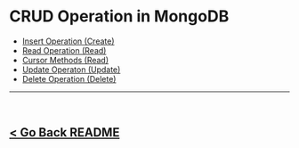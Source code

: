 # CRUD Operation in MongoDB

- [Insert Operation (Create)](./Insert.md)
- [Read Operation (Read)](./READ.md)
- [Cursor Methods (Read)](./Cursor.md)
- [Update Operaton (Update)](./Update.md)
- [Delete Operation (Delete)](./Delete.md)

<hr />
<br />

## [< Go Back README](./README.md)
